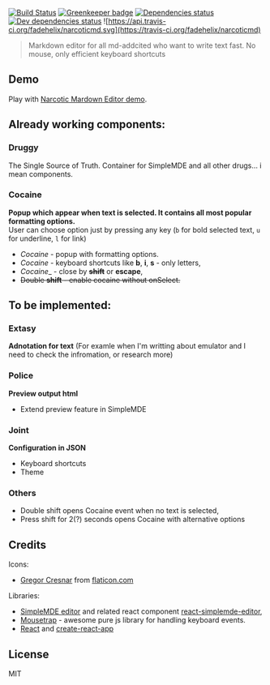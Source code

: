 [![Build Status](https://travis-ci.org/fadehelix/narcoticmd.svg?branch=master)](https://travis-ci.org/fadehelix/narcoticmd) 
[![Greenkeeper badge](https://badges.greenkeeper.io/fadehelix/narcoticmd.svg)](https://greenkeeper.io/)
[![Dependencies status](https://david-dm.org/fadehelix/narcoticmd/master/status.svg)](https://david-dm.org/fadehelix/narcoticmd/master)
[![Dev dependencies status](https://david-dm.org/fadehelix/narcoticmd/master/dev-status.svg)](https://david-dm.org/fadehelix/narcoticmd/master?type=dev)
![https://api.travis-ci.org/fadehelix/narcoticmd.svg](https://travis-ci.org/fadehelix/narcoticmd)


> Markdown editor for all md-addcited who want to write text fast. 
> No mouse, only efficient keyboard shortcuts 

## Demo
Play with [Narcotic Mardown Editor demo](https://fadehelix.github.io/narcoticmd).

## Already working components:
### Druggy
The Single Source of Truth. Container for SimpleMDE and all other drugs... i mean components.

### Cocaine
__Popup which appear when text is selected. It contains all most popular formatting options.__    
User can choose option just by pressing any key (`b` for bold selected text, `u` for underline, `l` for link)
* _Cocaine_ - popup with formatting options.
* _Cocaine_ - keyboard shortcuts like __b__, __i__, __s__ - only letters,
* _Cocaine__ - close by ~~__shift__~~ or __escape__,
* ~~Double __shift__ - enable cocaine without onSelect.~~

## To be implemented:
### Extasy
__Adnotation for text__ (For examle when I'm writting about emulator and I need to check the infromation, or research more)

### Police
__Preview output html__
* Extend preview feature in SimpleMDE

### Joint 
__Configuration in JSON__
* Keyboard shortcuts
* Theme

### Others
* Double shift opens Cocaine event when no text is selected,
* Press shift for 2(?) seconds opens Cocaine with alternative options

## Credits
Icons:
 * [Gregor Cresnar](http://www.flaticon.com/authors/gregor-cresnar) from [flaticon.com](http://www.flaticon.com)
 
Libraries:
 * [SimpleMDE editor](https://simplemde.com/) and related react component [react-simplemde-editor](https://github.com/benrlodge/react-simplemde-editor),
 * [Mousetrap](https://craig.is/killing/mice) - awesome pure js library for handling keyboard events.
 * [React](https://facebook.github.io/react/) and [create-react-app](https://github.com/facebookincubator/create-react-app)

 
## License
MIT